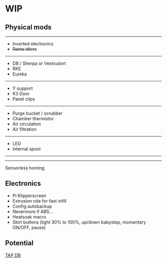 # WIP

## Physical mods

---

- Inverted electronics
- ~~Rama idlers~~

---

- DB / Sherpa or Vextrudort
- RKE
- Eureka

---

- Y support
- K3 Door
- Panel clips

---

- Purge bucket / scrubber
- Chamber thermistor
- Air circulation
- Air filtration

---

- LED
- Internal spool

---

---

Sensorless homing

## Electronics

- Pi Klipperscreen
- Extrusion role for fast infill
- Config autobackup
- Nevermore if ABS...
- Heatsoak macro
- Skirt buttons (light 30% to 100%, up/down babystep, momentary ON/OFF, pause)

## Potential

[TAP DB](https://github.com/RustyWar85/DirtyBird-Tap-Cores)